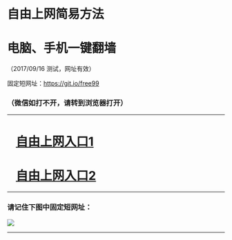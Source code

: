 ﻿# 自由上网简易方法

# 电脑、手机一键翻墙

（2017/09/16 测试，网址有效）

固定短网址：https://git.io/free99

### （微信如打不开，请转到浏览器打开）


***





# &nbsp;&nbsp; <a href="http://ft2352511730.fwq-tz1003.online/fwqtz01.html?t=091600126231 " target="_blank">自由上网入口1</a>
# &nbsp;&nbsp; <a href="http://ft1926628812.fwq-tz1004.online/fwqtz02.html?t=091600131665 " target="_blank">自由上网入口2</a>
***

### 请记住下图中固定短网址：

<img src="https://s3-us-west-2.amazonaws.com/fwq-1001/yjfq-20170905okok.png" /> 


***

